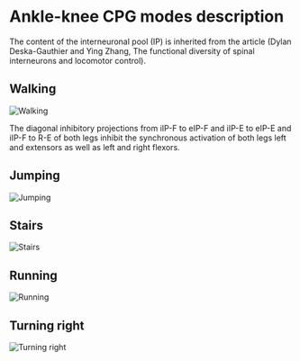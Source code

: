 # Ankle-knee CPG modes description

The content of the interneuronal pool (IP) is inherited from the article (Dylan Deska-Gauthier and Ying Zhang, The functional diversity of spinal interneurons and locomotor control).


## Walking 

![Walking](diagram/cpg_AH_FE_combined-Walking_8_muscles.png)

The diagonal inhibitory projections from iIP-F to eIP-F and iIP-E to eIP-E and iIP-F to R-E of both legs inhibit the synchronous activation of both legs left and extensors as well as left and right flexors. 

## Jumping 

![Jumping](diagram/cpg_AH_FE_combined-Jumping_8_muscles.png)

## Stairs

![Stairs](diagram/cpg_AH_FE_combined-Stairs_8_muscles.png)

## Running

![Running](diagram/cpg_AH_FE_combined-Running_8_muscles.png)

## Turning right

![Turning right](diagram/cpg_AH_FE_combined-Turning_right_8_muscles.png)

